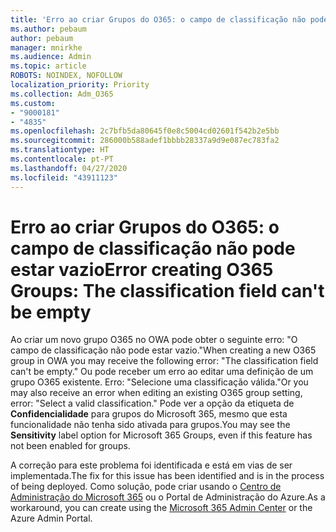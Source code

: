 ```yaml
---
title: 'Erro ao criar Grupos do O365: o campo de classificação não pode estar vazio'
ms.author: pebaum
author: pebaum
manager: mnirkhe
ms.audience: Admin
ms.topic: article
ROBOTS: NOINDEX, NOFOLLOW
localization_priority: Priority
ms.collection: Adm_O365
ms.custom:
- "9000181"
- "4835"
ms.openlocfilehash: 2c7bfb5da80645f0e8c5004cd02601f542b2e5bb
ms.sourcegitcommit: 286000b588adef1bbbb28337a9d9e087ec783fa2
ms.translationtype: HT
ms.contentlocale: pt-PT
ms.lasthandoff: 04/27/2020
ms.locfileid: "43911123"
---
```

# <a name="error-creating-o365-groups-the-classification-field-cant-be-empty"></a><span data-ttu-id="96726-102">Erro ao criar Grupos do O365: o campo de classificação não pode estar vazio</span><span class="sxs-lookup"><span data-stu-id="96726-102">Error creating O365 Groups: The classification field can't be empty</span></span>

<span data-ttu-id="96726-103">Ao criar um novo grupo O365 no OWA pode obter o seguinte erro: "O campo de classificação não pode estar vazio."</span><span class="sxs-lookup"><span data-stu-id="96726-103">When creating a new O365 group in OWA you may receive the following error: "The classification field can't be empty."</span></span>  <span data-ttu-id="96726-104">Ou pode receber um erro ao editar uma definição de um grupo O365 existente. Erro: "Selecione uma classificação válida."</span><span class="sxs-lookup"><span data-stu-id="96726-104">Or you may also receive an error when editing an existing O365 group setting, error: "Select a valid classification."</span></span>   <span data-ttu-id="96726-105">Pode ver a opção da etiqueta de **Confidencialidade** para grupos do Microsoft 365, mesmo que esta funcionalidade não tenha sido ativada para grupos.</span><span class="sxs-lookup"><span data-stu-id="96726-105">You may see the **Sensitivity** label option for Microsoft 365 Groups, even if this feature has not been enabled for groups.</span></span>

<span data-ttu-id="96726-106">A correção para este problema foi identificada e está em vias de ser implementada.</span><span class="sxs-lookup"><span data-stu-id="96726-106">The fix for this issue has been identified and is in the process of being deployed.</span></span>  <span data-ttu-id="96726-107">Como solução, pode criar usando o [Centro de Administração do Microsoft 365](https://docs.microsoft.com/microsoft-365/admin/create-groups/create-groups?view=o365-worldwide) ou o Portal de Administração do Azure.</span><span class="sxs-lookup"><span data-stu-id="96726-107">As a workaround, you can create using the [Microsoft 365 Admin Center](https://docs.microsoft.com/microsoft-365/admin/create-groups/create-groups?view=o365-worldwide) or the Azure Admin Portal.</span></span>
